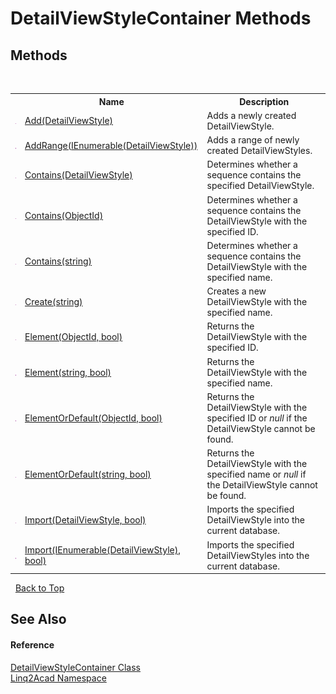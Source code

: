 # DetailViewStyleContainer Methods
 

## Methods
&nbsp;<table><tr><th></th><th>Name</th><th>Description</th></tr><tr><td>![Public method](media/pubmethod.gif "Public method")</td><td><a href="M_Linq2Acad_DetailViewStyleContainer_Add.md">Add(DetailViewStyle)</a></td><td>
Adds a newly created DetailViewStyle.
&nbsp;</tr><tr><td>![Public method](media/pubmethod.gif "Public method")</td><td><a href="M_Linq2Acad_DetailViewStyleContainer_AddRange.md">AddRange(IEnumerable(DetailViewStyle))</a></td><td>
Adds a range of newly created DetailViewStyles.
&nbsp;</tr><tr><td>![Public method](media/pubmethod.gif "Public method")</td><td><a href="M_Linq2Acad_DetailViewStyleContainer_Contains_1.md">Contains(DetailViewStyle)</a></td><td>
Determines whether a sequence contains the specified DetailViewStyle.
&nbsp;</tr><tr><td>![Public method](media/pubmethod.gif "Public method")</td><td><a href="M_Linq2Acad_DetailViewStyleContainer_Contains.md">Contains(ObjectId)</a></td><td>
Determines whether a sequence contains the DetailViewStyle with the specified ID.
&nbsp;</tr><tr><td>![Public method](media/pubmethod.gif "Public method")</td><td><a href="M_Linq2Acad_DetailViewStyleContainer_Contains_2.md">Contains(string)</a></td><td>
Determines whether a sequence contains the DetailViewStyle with the specified name.
&nbsp;</tr><tr><td>![Public method](media/pubmethod.gif "Public method")</td><td><a href="M_Linq2Acad_DetailViewStyleContainer_Create.md">Create(string)</a></td><td>
Creates a new DetailViewStyle with the specified name.
&nbsp;</tr><tr><td>![Public method](media/pubmethod.gif "Public method")</td><td><a href="M_Linq2Acad_DetailViewStyleContainer_Element.md">Element(ObjectId, bool)</a></td><td>
Returns the DetailViewStyle with the specified ID.
&nbsp;</tr><tr><td>![Public method](media/pubmethod.gif "Public method")</td><td><a href="M_Linq2Acad_DetailViewStyleContainer_Element_1.md">Element(string, bool)</a></td><td>
Returns the DetailViewStyle with the specified name.
&nbsp;</tr><tr><td>![Public method](media/pubmethod.gif "Public method")</td><td><a href="M_Linq2Acad_DetailViewStyleContainer_ElementOrDefault.md">ElementOrDefault(ObjectId, bool)</a></td><td>
Returns the DetailViewStyle with the specified ID or <i>null</i> if the DetailViewStyle cannot be found.
&nbsp;</tr><tr><td>![Public method](media/pubmethod.gif "Public method")</td><td><a href="M_Linq2Acad_DetailViewStyleContainer_ElementOrDefault_1.md">ElementOrDefault(string, bool)</a></td><td>
Returns the DetailViewStyle with the specified name or <i>null</i> if the DetailViewStyle cannot be found.
&nbsp;</tr><tr><td>![Public method](media/pubmethod.gif "Public method")</td><td><a href="M_Linq2Acad_DetailViewStyleContainer_Import_1.md">Import(DetailViewStyle, bool)</a></td><td>
Imports the specified DetailViewStyle into the current database.
&nbsp;</tr><tr><td>![Public method](media/pubmethod.gif "Public method")</td><td><a href="M_Linq2Acad_DetailViewStyleContainer_Import.md">Import(IEnumerable(DetailViewStyle), bool)</a></td><td>
Imports the specified DetailViewStyles into the current database.
&nbsp;</tr></table>&nbsp;
<a href="#detailviewstylecontainer-methods">Back to Top</a>

## See Also


#### Reference
<a href="T_Linq2Acad_DetailViewStyleContainer.md">DetailViewStyleContainer Class</a><br /><a href="N_Linq2Acad.md">Linq2Acad Namespace</a><br />
